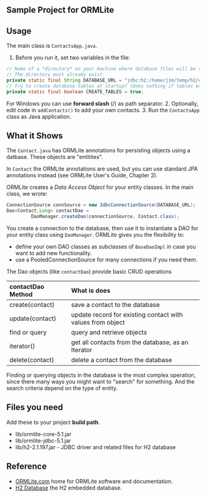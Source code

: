 ## Sample Project for ORMLite

## Usage

The main class is `ContactsApp.java`. 

1. Before you run it, set two variables in the file:
```java
// Name of a *directory* on your machine where database files will be saved.
// The directory must already exist.
private static final String DATABASE_URL = "jdbc:h2:/home/jim/temp/h2/contacts";
// Try to create database tables at startup? (Does nothing if tables exist.)
private static final boolean CREATE_TABLES = true;
```
For Windows you can use **forward slash** (/) as path separator.
2. Optionally, edit code in `addContacts()` to add your own contacts.
3. Run the `ContactsApp` class as Java application.

## What it Shows

The `Contact.java` has ORMLite annotations for persisting objects using a datbase.  These objects are "entitites".

In `Contact` the ORMLite annotations are used, but you can use standard JPA annotations instead (see ORMLite User's Guide, Chapter 2).

ORMLite creates a *Data Access Object* for your entity classes.
In the main class, we wrote:
```java
ConnectionSource connSource = new JdbcConnectionSource(DATABASE_URL);
Dao<Contact,Long> contactDao = 
         DaoManager.createDao(connectionSource, Contact.class);
```
You create a connection to the database,
then use it to instantiate a DAO for your entity class using `DaoManager`.
ORMLite gives you the flexibility to:

* define your own DAO classes as subclasses of `BaseDaoImpl` in case you want to add new functionality.
* use a PooledConnectionSource for many connections if you need them.

The Dao objects (like `contactDao`) provide basic CRUD operations

| contactDao Method | What is does                 |
|:------------------|:-----------------------------|
| create(contact) | save a contact to the database |
| update(contact) | update record for existing contact with values from object |
| find or query   | query and retrieve objects |
| iterator()      | get all contacts from the database, as an Iterator |
| delete(contact) | delete a contact from the database |

Finding or querying objects in the database is the most complex operation, since there many ways you might want to "search" for something.  And the search criteria depend on the type of entity.


## Files you need

Add these to your project **build path**.

* lib/ormlite-core-5.1.jar
* lib/ormlite-jdbc-5.1.jar
* lib/h2-2.1.197.jar - JDBC driver and related files for H2 database

## Reference

* [ORMLite.com](https://ormlite.com) home for ORMLite software and documentation.
* [H2 Database](http://www.h2database.com/) the H2 embedded database.

